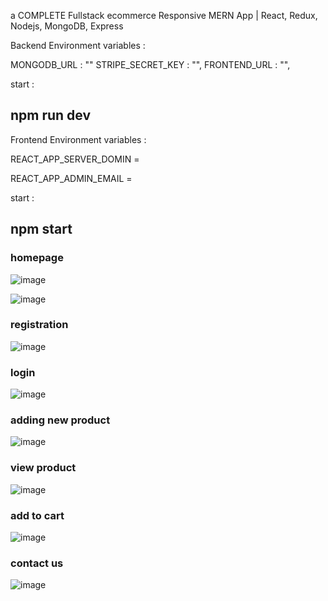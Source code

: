 
a COMPLETE Fullstack ecommerce Responsive MERN App | React, Redux, Nodejs, MongoDB, Express

Backend Environment variables  : 

MONGODB_URL : ""
STRIPE_SECRET_KEY : "",
FRONTEND_URL : "",


start : 

## npm run dev 


Frontend Environment variables  :

REACT_APP_SERVER_DOMIN = <backend url>

REACT_APP_ADMIN_EMAIL = <admin email id >

<!-- REACT_APP_STRIPE_PUBLIC_KEY  = <stripe public key> -->

start : 

## npm start



### homepage

![image](https://github.com/devanganaB/Aparel_Ecommerce_MERN_Redux/assets/111975037/f1102f64-d2ea-4061-8dfb-fca05da9feb7)

![image](https://github.com/devanganaB/Aparel_Ecommerce_MERN_Redux/assets/111975037/c69a5e6c-04fa-497f-9efe-9eb091c34f4d)

### registration

![image](https://github.com/devanganaB/Aparel_Ecommerce_MERN_Redux/assets/111975037/a8e98683-9157-483a-bd33-920be8cc6742)

### login

![image](https://github.com/devanganaB/Aparel_Ecommerce_MERN_Redux/assets/111975037/05a4e9b2-c24f-4546-9b2e-86c3250d026b)

### adding new product

![image](https://github.com/devanganaB/Aparel_Ecommerce_MERN_Redux/assets/111975037/05fcf5d0-7a17-430f-a0a3-a7fed034e391)

### view product

![image](https://github.com/devanganaB/Aparel_Ecommerce_MERN_Redux/assets/111975037/349f8924-e577-4584-b20e-eaabc856f720)

### add to cart

![image](https://github.com/devanganaB/Aparel_Ecommerce_MERN_Redux/assets/111975037/e2271731-e233-4baf-b689-81ce29f05127)

### contact us

![image](https://github.com/devanganaB/Aparel_Ecommerce_MERN_Redux/assets/111975037/a969c5fa-bdcb-430a-9357-fb5ca418c8ba)



 

